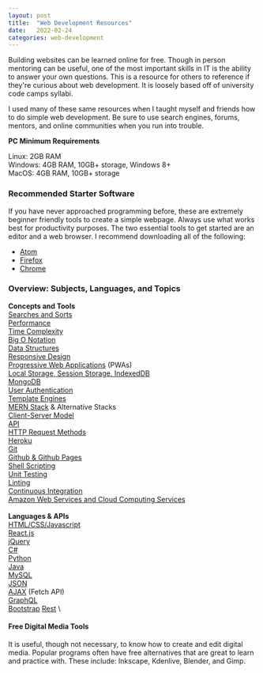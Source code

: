```yaml
---
layout:	post
title:	"Web Development Resources"
date: 	2022-02-24
categories: web-development
---
```


Building websites can be learned online for free. Though in person mentoring can be useful, one of the most important skills in IT is the ability to answer your own questions. This is a resource for others to reference if they're curious about web development. It is loosely based off of university code camps syllabi.

I used many of these same resources when I taught myself and friends how to do simple web development. Be sure to use search engines, forums, mentors, and online communities when you run into trouble.

**PC Minimum Requirements**

Linux: 2GB RAM \
Windows: 4GB RAM, 10GB+ storage, Windows 8+ <br> 
MacOS: 4GB RAM, 10GB+ storage 

### Recommended Starter Software
If you have never approached programming before, these are extremely beginner friendly tools to create a simple webpage. Always use what works best for productivity purposes. The two essential tools to get started are an editor and a web browser. I recommend downloading all of the following:
- [Atom](https://atom.io/)
- [Firefox](https://www.mozilla.org/en-US/firefox/new/)
- [Chrome](https://www.google.com/chrome/index.html)

### Overview: Subjects, Languages, and Topics

**Concepts and Tools** \
[Searches and Sorts](https://quizlet.com/206140088/types-of-searches-and-sorts-ap-computer-science-flash-cards/) \
[Performance](https://developer.mozilla.org/en-US/docs/Tools/Network_Monitor/Performance_analysis) \
[Time Complexity](https://webrewrite.com/sorting-algorithms-and-their-time-complexities/) \
[Big O Notation](https://www.khanacademy.org/computing/computer-science/algorithms/asymptotic-notation/a/big-o-notation) \
[Data Structures](https://www.geeksforgeeks.org/data-structures/) \
[Responsive Design](https://developer.mozilla.org/en-US/docs/Learn/CSS/CSS_layout/Responsive_Design) \
[Progressive Web Applications](https://developer.mozilla.org/en-US/docs/Web/Progressive_web_apps) (PWAs) \
[Local Storage, Session Storage, IndexedDB](https://www.mydatahack.com/replacing-local-storage-with-indexeddb/) \
[MongoDB](https://www.mongodb.com/) \
[User Authentication](https://expertinsights.com/insights/top-10-user-authentication-and-access-management-solutions/) \
[Template Engines](https://colorlib.com/wp/top-templating-engines-for-javascript/) \
[MERN Stack](https://www.mongodb.com/mern-stack) & Alternative Stacks \
[Client-Server Model](https://www.geeksforgeeks.org/client-server-model/) \
[API](https://www.ibm.com/cloud/learn/api) \
[HTTP Request Methods](https://developer.mozilla.org/en-US/docs/Web/HTTP/Methods) \
[Heroku](https://www.heroku.com/) \
[Git](https://about.gitlab.com/images/press/git-cheat-sheet.pdf) \
[Github & Github Pages](https://pages.github.com/) \
[Shell Scripting](https://www.purdue.edu/hla/sites/varalalab/wp-content/uploads/sites/20/2022/02/HORT530_Lecture5_2022.pdf) \
[Unit Testing](https://www.tutorialspoint.com/software_testing_dictionary/unit_testing.htm) \
[Linting](https://www.perforce.com/blog/qac/what-lint-code-and-why-linting-important) \
[Continuous Integration](https://aws.amazon.com/devops/continuous-integration/) \
[Amazon Web Services and Cloud Computing Services](https://aws.amazon.com/getting-started/hands-on/) \
 \
**Languages & APIs** \
[HTML/CSS/Javascript](https://developer.mozilla.org/en-US/docs/Web) \
[React.js](https://reactjs.org/docs/getting-started.html) \
[jQuery](https://www.w3schools.com/jquery/) \
[C#](https://www.geeksforgeeks.org/c-sharp-tutorial/) \
[Python](https://wiki.python.org/moin/BeginnersGuide) \
[Java](https://dev.java/learn/) \
[MySQL](https://dev.mysql.com/doc/refman/8.0/en/) \
[JSON](https://www.json.org/json-en.html) \
[AJAX](https://developer.mozilla.org/en-US/docs/Web/Guide/AJAX) (Fetch API) \
[GraphQL](https://graphql.org/learn/) \
[Bootstrap](https://getbootstrap.com/)
[Rest](https://restfulapi.net/) \

#### Free Digital Media Tools
It is useful, though not necessary, to know how to create and edit digital media. Popular programs often have free alternatives that are great to learn and practice with. These include: Inkscape, Kdenlive, Blender, and Gimp.
